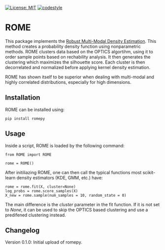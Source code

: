 [![License: MIT](https://img.shields.io/badge/License-MIT-yellow.svg)](https://opensource.org/licenses/MIT)
[![codestyle](https://img.shields.io/badge/code%20style-black-000000.svg)](https://github.com/psf/black)

# ROME
This package implements the [Robust Multi-Modal Density Estimation](https://arxiv.org/abs/2401.10566). 
This method creates a probability density function using nonparametric methods.
ROME clusters data based on the OPTICS algortihm, using it to order sample points based on rechability analysis.
It then generates the clustering which maximizes the silhouette score.
Each cluster is then decorrelated and normalized before applying kernel density estimation.

ROME has shown itself to be superior when dealing with multi-modal and highly correlated distributions, especially for
high dimensions.

## Installation
ROME can be installed using:
```
pip install romepy
```

## Usage
Inside a script, ROME is loaded by the following command:
```
from ROME import ROME

rome = ROME()
```

After initiliazing ROME, one can then call the typical functions most scikit-learn density estimators (KDE, GMM, etc.) have:
```
rome = rome.fit(X, cluster=None)
log_probs = rome.score_samples(X)
X_new = rome.sample(num_samples = 10, random_state = 0)
```

The main difference is the *cluster* parameter in the fit function. If it is not set to *None*, it can be used to skip the OPTICS based clustering and use a predifened clustering instead.


## Changelog
Version 0.1.0: Initial upload of romepy.
